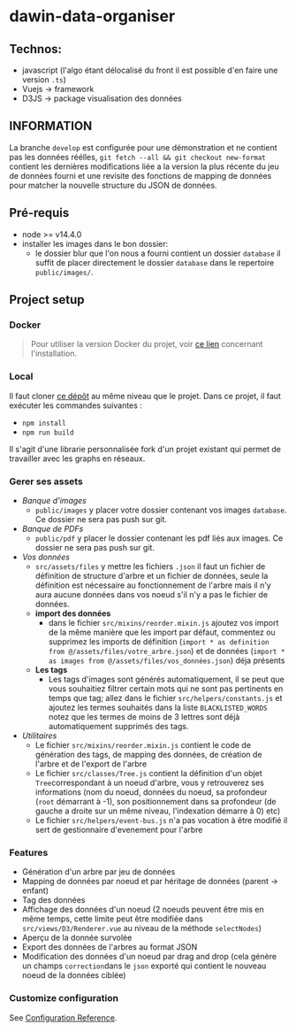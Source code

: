 # dawin-data-organiser

## Technos:
 * javascript (l'algo étant délocalisé du front il est possible d'en faire une version `.ts`)
 * Vuejs -> framework
 * D3JS -> package visualisation des données

## INFORMATION
La branche `develop` est configurée pour une démonstration et ne contient pas les données réélles, `git fetch --all && git checkout new-format` contient les dernières modifications liée a la version la plus récente du jeu de données fourni et une revisite des fonctions de mapping de données pour matcher la nouvelle structure du JSON de données.
## Pré-requis
- node >= v14.4.0
- installer les images dans le bon dossier:
    * le dossier blur que l'on nous a fourni contient un dossier `database` il suffit de placer directement le dossier `database` dans le repertoire `public/images/`.
    
## Project setup 
### Docker
> Pour utiliser la version Docker du projet, voir [ce lien]() concernant l'installation.

### Local
Il faut cloner [ce dépôt](https://github.com/Sajinnn/vue-network-d3) au même niveau que le projet.
Dans ce projet, il faut exécuter les commandes suivantes :

* `npm install`
* `npm run build`

Il s'agit d'une librarie personnalisée fork d'un projet existant qui permet de travailler avec les graphs en réseaux.


### Gerer ses assets
- *Banque d'images*
    * `public/images` y placer votre dossier contenant vos images `database`. Ce dossier ne sera pas push sur git.
- *Banque de PDFs*
    * `public/pdf` y placer le dossier contenant les pdf liés aux images. Ce dossier ne sera pas push sur git. 
- *Vos données*
    * `src/assets/files` y mettre les fichiers `.json` il faut un fichier de définition de structure d'arbre et un fichier de données, seule la définition est nécessaire au fonctionnement de l'arbre mais il n'y aura aucune données dans vos noeud s'il n'y a pas le fichier de données.
    * **import des données**
        * dans le fichier `src/mixins/reorder.mixin.js` ajoutez vos import de la même manière que les import par défaut, commentez ou supprimez les imports de définition (`import * as definition from @/assets/files/votre_arbre.json`) et de données (`import * as images from @/assets/files/vos_données.json`) déja présents
    * **Les tags**
        * Les tags d'images sont générés automatiquement, il se peut que vous souhaitiez filtrer certain mots qui ne sont pas pertinents en temps que tag; allez dans le fichier `src/helpers/constants.js` et ajoutez les termes souhaités dans la liste `BLACKLISTED_WORDS` notez que les termes de moins de 3 lettres sont déjà automatiquement supprimés des tags.
- *Utilitaires*
    * Le fichier `src/mixins/reorder.mixin.js` contient le code de génération des tags, de mapping des données, de création de l'arbre et de l'export de l'arbre
    * Le fichier `src/classes/Tree.js` contient la définition d'un objet `Tree`correspondant à un noeud d'arbre, vous y retrouverez ses informations (nom du noeud, données du noeud, sa profondeur (`root` démarrant à -1), son positionnement dans sa profondeur (de gauche a droite sur un même niveau, l'indexation démarre à 0) etc)
    * Le fichier `src/helpers/event-bus.js` n'a pas vocation à être modifié il sert de gestionnaire d'evenement pour l'arbre

### Features
* Génération d'un arbre par jeu de données
* Mapping de données par noeud et par héritage de données (parent -> enfant)
* Tag des données
* Affichage des données d'un noeud (2 noeuds peuvent être mis en même temps, cette limite peut être modifiée dans `src/views/D3/Renderer.vue` au niveau de la méthode `selectNodes`)
* Aperçu de la donnée survolée
* Export des données de l'arbres au format JSON
* Modification des données d'un noeud par drag and drop (cela génère un champs `correction`dans le `json` exporté qui contient le nouveau noeud de la données ciblée) 


### Customize configuration
See [Configuration Reference](https://cli.vuejs.org/config/).
